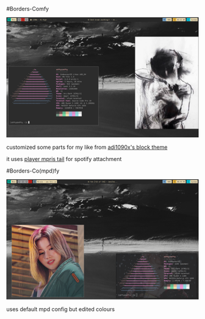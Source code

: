 #Borders-Comfy

![preview](preview.png)


customized some parts for my like from [adi1090x's block theme](https://github.com/adi1090x/polybar-themes "adi1090x's block theme") 

it uses [player mpris tail](https://github.com/polybar/polybar-scripts/tree/master/polybar-scripts/player-mpris-tail "player mpris tail") for spotify attachment

#Borders-Co(mpd)fy

![preview](preview2.png)

uses default mpd config but edited colours
